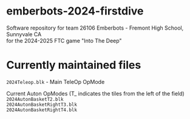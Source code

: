 # emberbots-2024-firstdive
Software repository for team 26106 Emberbots - Fremont High School, Sunnyvale CA  
for the 2024-2025 FTC game "Into The Deep"

# Currently maintained files
`2024Teleop.blk` - Main TeleOp OpMode  
  
Current Auton OpModes (T_ indicates the tiles from the left of the field)     
`2024AutonBasketT2.blk`       
`2024AutonBasketRightT3.blk`       
`2024AutonBasketRightT4.blk`         